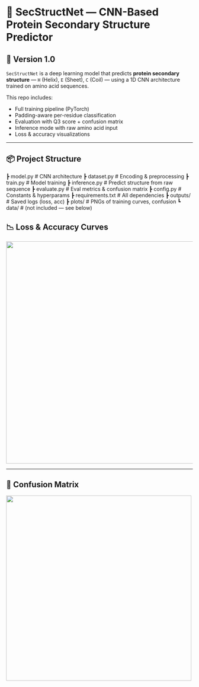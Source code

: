 # 🔬 SecStructNet — CNN-Based Protein Secondary Structure Predictor


## 🔖 Version 1.0

`SecStructNet` is a deep learning model that predicts **protein secondary structure** — `H` (Helix), `E` (Sheet), `C` (Coil) — using a 1D CNN architecture trained on amino acid sequences.

This repo includes:
- Full training pipeline (PyTorch)
- Padding-aware per-residue classification
- Evaluation with Q3 score + confusion matrix
- Inference mode with raw amino acid input
- Loss & accuracy visualizations

---

## 📦 Project Structure

┣  model.py # CNN architecture
┣  dataset.py # Encoding & preprocessing
┣  train.py # Model training
┣  inference.py # Predict structure from raw sequence
┣  evaluate.py # Eval metrics & confusion matrix
┣  config.py # Constants & hyperparams
┣  requirements.txt # All dependencies
┣  outputs/ # Saved logs (loss, acc)
┣  plots/ # PNGs of training curves, confusion
┗  data/ # (not included — see below)

## 📉 Loss & Accuracy Curves

<img src="plots/loss_curve.png" width="600">

---

## 🧪 Confusion Matrix

<img src="plots/confusion_matrix.png" width="500">
